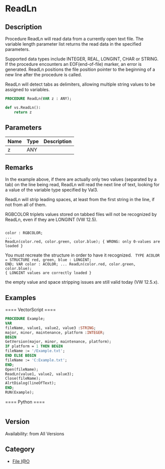 # ReadLn

## Description
Procedure ReadLn will read data from a currently open text file. The variable length parameter list returns the read data in the specified parameters.

Supported data types include INTEGER, REAL, LONGINT, CHAR or STRING. If the procedure encounters an EOF(end-of-file) marker, an error is generated. ReadLn positions the file position pointer to the beginning of a new line after the procedure is called.

ReadLn will detect tabs as delimiters, allowing multiple string values to be assigned to variables.

```pascal
PROCEDURE ReadLn(VAR z : ANY);
```

```python
def vs.ReadLn():
    return z
```

## Parameters
|Name|Type|Description|
|---|---|---|
|z|ANY|   |

## Remarks
In the example above, if there are actually only two values (separated by a tab) on the line being read, ReadLn will read the next line of text, looking for a value of the variable type specified by Val3.



ReadLn will strip leading spaces, at least from the first string in the line, if not from all of them.



RGBCOLOR triplets values stored on tabbed files will not be recognized by ReadLn, even if they are LONGINT (VW 12.5).

<code lang="pas">
color : RGBCOLOR;
...
ReadLn(color.red, color.green, color.blue); { WRONG: only 0-values are loaded }
</code>

You must recreate the structure in order to have it recognized.
<code lang="pas">
TYPE
ACOLOR = STRUCTURE
red, green, blue : LONGINT;
END;
VAR
color : ACOLOR;
...
ReadLn(color.red, color.green, color.blue); { LONGINT values are correctly loaded }
</code>


the empty value and space stripping issues are still valid today (VW 12.5.x).

## Examples
==== VectorScript ====
```pascal
PROCEDURE Example;
VAR
fileName, value1, value2, value3 :STRING; 
major, minor, maintenance, platform :INTEGER;
BEGIN
GetVersion(major, minor, maintenance, platform);
IF platform = 1 THEN BEGIN
fileName := '/Example.txt';
END ELSE BEGIN
fileName := 'C:Example.txt';
END;
Open(fileName);
ReadLn(value1, value2, value3);
Close(fileName);
AlrtDialog(lineOfText);
END;
RUN(Example);
```
==== Python ====
```python

```

## Version
Availability: from All Versions

## Category
* [File I@O](../Categories/File%20IO.md)
